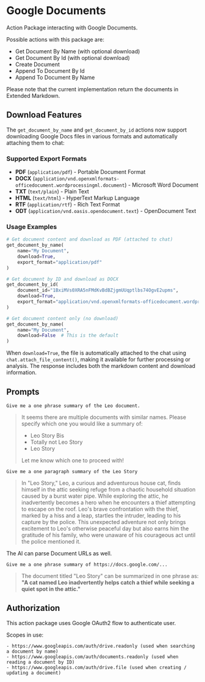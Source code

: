 # Google Documents

Action Package interacting with Google Documents.

Possible actions with this package are:

- Get Document By Name (with optional download)
- Get Document By Id (with optional download)
- Create Document
- Append To Document By Id
- Append To Document By Name

Please note that the current implementation return the documents in Extended Markdown.

## Download Features

The `get_document_by_name` and `get_document_by_id` actions now support downloading Google Docs files in various formats and automatically attaching them to chat:

### Supported Export Formats
- **PDF** (`application/pdf`) - Portable Document Format
- **DOCX** (`application/vnd.openxmlformats-officedocument.wordprocessingml.document`) - Microsoft Word Document
- **TXT** (`text/plain`) - Plain Text
- **HTML** (`text/html`) - HyperText Markup Language
- **RTF** (`application/rtf`) - Rich Text Format
- **ODT** (`application/vnd.oasis.opendocument.text`) - OpenDocument Text

### Usage Examples

```python
# Get document content and download as PDF (attached to chat)
get_document_by_name(
    name="My Document",
    download=True,
    export_format="application/pdf"
)

# Get document by ID and download as DOCX
get_document_by_id(
    document_id="1BxiMVs0XRA5nFMdKvBdBZjgmUUqptlbs74OgvE2upms",
    download=True,
    export_format="application/vnd.openxmlformats-officedocument.wordprocessingml.document"
)

# Get document content only (no download)
get_document_by_name(
    name="My Document",
    download=False  # This is the default
)
```

When `download=True`, the file is automatically attached to the chat using `chat.attach_file_content()`, making it available for further processing or analysis. The response includes both the markdown content and download information.

## Prompts

```
Give me a one phrase summary of the Leo document.
```

> It seems there are multiple documents with similar names. Please specify which one you would like a summary of:
>
> * Leo Story Bis
> * Totally not Leo Story
> * Leo Story
>
> Let me know which one to proceed with!

```
Give me a one paragraph summary of the Leo Story
```

> In "Leo Story," Leo, a curious and adventurous house cat, finds himself in the attic seeking refuge from a chaotic household situation caused by a burst water pipe. While exploring the attic, he inadvertently becomes a hero when he encounters a thief attempting to escape on the roof. Leo's brave confrontation with the thief, marked by a hiss and a leap, startles the intruder, leading to his capture by the police. This unexpected adventure not only brings excitement to Leo's otherwise peaceful day but also earns him the gratitude of his family, who were unaware of his courageous act until the police mentioned it.


The AI can parse Document URLs as well.
```
Give me a one phrase summary of https://docs.google.com/...
```

> The document titled "Leo Story" can be summarized in one phrase as:
> **"A cat named Leo inadvertently helps catch a thief while seeking a quiet spot in the attic."**


## Authorization

This action package uses Google OAuth2 flow to authenticate user.

Scopes in use:

    - https://www.googleapis.com/auth/drive.readonly (used when searching a document by name)
    - https://www.googleapis.com/auth/documents.readonly (used when reading a document by ID)
    - https://www.googleapis.com/auth/drive.file (used when creating / updating a document)
